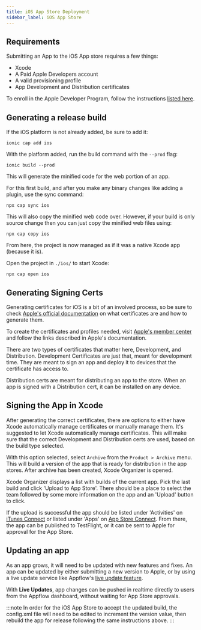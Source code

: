 ```yaml
---
title: iOS App Store Deployment
sidebar_label: iOS App Store
---
```


<head>
  <title>Publish to iOS App Store: Apple App Store Deployment for Ionic</title>
  <meta
    name="description"
    content="Review the requirements to publish an Ionic app to the Apple iOS App Store. Learn to generate a release build and other necessary steps for deployment."
  />
</head>

## Requirements

Submitting an App to the iOS App store requires a few things:

- Xcode
- A Paid Apple Developers account
- A valid provisioning profile
- App Development and Distribution certificates

To enroll in the Apple Developer Program, follow the instructions [listed here](https://developer.apple.com/programs/).

## Generating a release build

If the iOS platform is not already added, be sure to add it:

```shell
ionic cap add ios
```

With the platform added, run the build command with the `--prod` flag:

```shell
ionic build --prod
```

This will generate the minified code for the web portion of an app.

For this first build, and after you make any binary changes like adding a plugin, use the sync command:

```shell
npx cap sync ios
```

This will also copy the minified web code over. However, if your build is only source change then you can just copy the minified web files using:

```shell
npx cap copy ios
```

From here, the project is now managed as if it was a native Xcode app (because it is).

Open the project in `./ios/` to start Xcode:

```shell
npx cap open ios
```

## Generating Signing Certs

Generating certificates for iOS is a bit of an involved process, so be sure to check [Apple's official documentation](https://help.apple.com/xcode/mac/current/#/dev3a05256b8) on what certificates are and how to generate them.

To create the certificates and profiles needed, visit [Apple's member center](https://developer.apple.com/membercenter) and follow the links described in Apple's documentation.

There are two types of certificates that matter here, Development, and Distribution. Development Certificates are just that, meant for development time. They are meant to sign an app and deploy it to devices that the certificate has access to.

Distribution certs are meant for distributing an app to the store. When an app is signed with a Distribution cert, it can be installed on any device.

## Signing the App in Xcode

After generating the correct certificates, there are options to either have Xcode automatically manage certificates or manually manage them. It's suggested to let Xcode automatically manage certificates. This will make sure that the correct Development and Distribution certs are used, based on the build type selected.

With this option selected, select `Archive` from the `Product > Archive` menu. This will build a version of the app that is ready for distribution in the app stores. After archive has been created, Xcode Organizer is opened.

Xcode Organizer displays a list with builds of the current app. Pick the last build and click 'Upload to App Store'.
There should be a place to select the team followed by some more information on the app and an 'Upload' button to click.

If the upload is successful the app should be listed under 'Activities' on [iTunes Connect](https://itunesconnect.apple.com) or listed under 'Apps' on [App Store Connect](https://appstoreconnect.apple.com/). From there, the app can be published to TestFlight, or it can be sent to Apple for approval for the App Store.

## Updating an app

As an app grows, it will need to be updated with new features and fixes.
An app can be updated by either submitting a new version to Apple, or by using a live update service like Appflow's <a href="https://ionic.io/docs/appflow/deploy/intro" target="_blank">live update feature</a>.

With <strong>Live Updates</strong>, app changes can be pushed in realtime directly to users from the Appflow dashboard, without waiting for App Store approvals.

:::note
In order for the iOS App Store to accept the updated build, the config.xml file will need to be edited to increment the version value, then rebuild the app for release following the same instructions above.
:::
